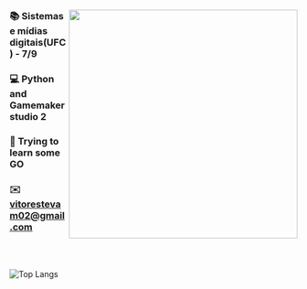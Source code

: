 <div align="center" />

<img align="right" src="https://github.githubassets.com/images/mona-loading-default.gif" width="400"/>

<div align="left" />

### 📚 Sistemas e mídias digitais(UFC) - 7/9
### 💻 Python and Gamemaker studio 2
### 🐹 Trying to learn some GO
### ✉️ vitorestevam02@gmail.com

<br/>
<br/>

![Top Langs](https://github-readme-stats.vercel.app/api/top-langs/?username=vitorestevam&layout=compact&langs_count=3)
